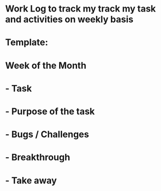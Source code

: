 # Work Log to track my track my task and activities on weekly basis

# Template:
# Week of the Month
# - Task
#   -   Purpose of the task
#   -   Bugs / Challenges
#   -   Breakthrough
#   -   Take away
